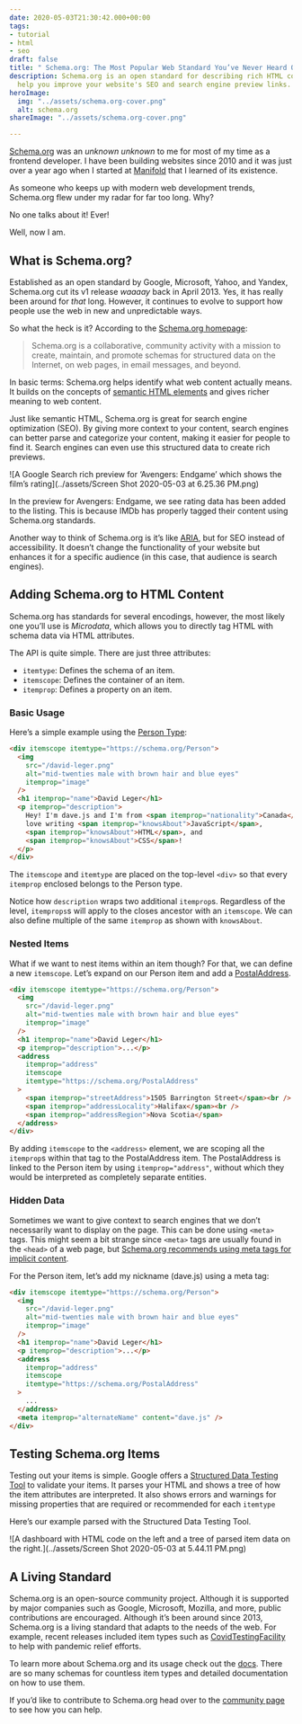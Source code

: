 ```yaml
---
date: 2020-05-03T21:30:42.000+00:00
tags:
- tutorial
- html
- seo
draft: false
title: " Schema.org: The Most Popular Web Standard You’ve Never Heard Of \U0001F92B"
description: Schema.org is an open standard for describing rich HTML content. It can
  help you improve your website's SEO and search engine preview links.
heroImage:
  img: "../assets/schema.org-cover.png"
  alt: schema.org
shareImage: "../assets/schema.org-cover.png"

---
```

[Schema.org](https://schema.org) was an _unknown unknown_ to me for most of my time as a frontend developer. I have been building websites since 2010 and it was just over a year ago when I started at [Manifold](https://manifold.co) that I learned of its existence.

As someone who keeps up with modern web development trends, Schema.org flew under my radar for far too long. Why?

No one talks about it! Ever!

Well, now I am.

## What is Schema.org?

Established as an open standard by Google, Microsoft, Yahoo, and Yandex, Schema.org cut its v1 release _waaaay_ back in April 2013. Yes, it has really been around for _that_ long. However, it continues to evolve to support how people use the web in new and unpredictable ways.

So what the heck is it? According to the [Schema.org homepage](https://schema.org):

> Schema.org is a collaborative, community activity with a mission to create, maintain, and promote schemas for structured data on the Internet, on web pages, in email messages, and beyond.

In basic terms: Schema.org helps identify what web content actually means. It builds on the concepts of [semantic HTML elements](https://developer.mozilla.org/en-US/docs/Glossary/Semantics#Semantics_in_HTML "MDN - Semantics in HTML") and gives richer meaning to web content.

Just like semantic HTML, Schema.org is great for search engine optimization (SEO). By giving more context to your content, search engines can better parse and categorize your content, making it easier for people to find it. Search engines can even use this structured data to create rich previews.

![A Google Search rich preview for ‘Avengers: Endgame’ which shows the film’s rating](../assets/Screen Shot 2020-05-03 at 6.25.36 PM.png)

In the preview for Avengers: Endgame, we see rating data has been added to the listing. This is because IMDb has properly tagged their content using Schema.org standards.

Another way to think of Schema.org is it’s like [ARIA](https://developer.mozilla.org/en-US/docs/Web/Accessibility/ARIA "MDN - Web Accessibility, ARIA"), but for SEO instead of accessibility. It doesn’t change the functionality of your website but enhances it for a specific audience (in this case, that audience is search engines).

## Adding Schema.org to HTML Content

Schema.org has standards for several encodings, however, the most likely one you’ll use is _Microdata_, which allows you to directly tag HTML with schema data via HTML attributes.

The API is quite simple. There are just three attributes:

* `itemtype`: Defines the schema of an item.
* `itemscope`: Defines the container of an item.
* `itemprop`: Defines a property on an item.

### Basic Usage

Here’s a simple example using the [Person Type](https://schema.org/Person "Schema.org - Person Type"):

```html
<div itemscope itemtype="https://schema.org/Person">
  <img
    src="/david-leger.png"
    alt="mid-twenties male with brown hair and blue eyes"
    itemprop="image"
  />
  <h1 itemprop="name">David Leger</h1>
  <p itemprop="description">
    Hey! I'm dave.js and I'm from <span itemprop="nationality">Canada</span>. I
    love writing <span itemprop="knowsAbout">JavaScript</span>,
    <span itemprop="knowsAbout">HTML</span>, and
    <span itemprop="knowsAbout">CSS</span>!
  </p>
</div>
```

The `itemscope` and `itemtype` are placed on the top-level `<div>` so that every `itemprop` enclosed belongs to the Person type.

Notice how `description` wraps two additional `itemprop`s. Regardless of the level, `itemprops`s will apply to the closes ancestor with an `itemscope`. We can also define multiple of the same `itemprop` as shown with `knowsAbout`.

### Nested Items

What if we want to nest items within an item though? For that, we can define a new `itemscope`. Let’s expand on our Person item and add a [PostalAddress](https://schema.org/PostalAddress "Schema.org - PostalAddress Type").

```html
<div itemscope itemtype="https://schema.org/Person">
  <img
    src="/david-leger.png"
    alt="mid-twenties male with brown hair and blue eyes"
    itemprop="image"
  />
  <h1 itemprop="name">David Leger</h1>
  <p itemprop="description">...</p>
  <address
    itemprop="address"
    itemscope
    itemtype="https://schema.org/PostalAddress"
  >
    <span itemprop="streetAddress">1505 Barrington Street</span><br />
    <span itemprop="addressLocality">Halifax</span><br />
    <span itemprop="addressRegion">Nova Scotia</span>
  </address>
</div>
```

By adding `itemscope` to the `<address>` element, we are scoping all the `itemprop`s within that tag to the PostalAddress item. The PostalAddress is linked to the Person item by using `itemprop="address"`, without which they would be interpreted as completely separate entities.

### Hidden Data

Sometimes we want to give context to search engines that we don’t necessarily want to display on the page. This can be done using `<meta>` tags. This might seem a bit strange since `<meta>` tags are usually found in the `<head>` of a web page, but [Schema.org recommends using meta tags for implicit content](https://schema.org/docs/gs.html#advanced_missing "Schema.org - Getting started: missing content").

For the Person item, let’s add my nickname (dave.js) using a meta tag:

```html
<div itemscope itemtype="https://schema.org/Person">
  <img
    src="/david-leger.png"
    alt="mid-twenties male with brown hair and blue eyes"
    itemprop="image"
  />
  <h1 itemprop="name">David Leger</h1>
  <p itemprop="description">...</p>
  <address
    itemprop="address"
    itemscope
    itemtype="https://schema.org/PostalAddress"
  >
    ...
  </address>
  <meta itemprop="alternateName" content="dave.js" />
</div>
```

## Testing Schema.org Items

Testing out your items is simple. Google offers a [Structured Data Testing Tool](https://search.google.com/structured-data/testing-tool) to validate your items. It parses your HTML and shows a tree of how the item attributes are interpreted. It also shows errors and warnings for missing properties that are required or recommended for each `itemtype`

Here’s our example parsed with the Structured Data Testing Tool.

![A dashboard with HTML code on the left and a tree of parsed item data on the right.](../assets/Screen Shot 2020-05-03 at 5.44.11 PM.png)

## A Living Standard

Schema.org is an open-source community project. Although it is supported by major companies such as Google, Microsoft, Mozilla, and more, public contributions are encouraged. Although it’s been around since 2013, Schema.org is a living standard that adapts to the needs of the web. For example, recent releases included item types such as [CovidTestingFacility](https://schema.org/CovidTestingFacility "Schema.org - CovidTestingFacility Type") to help with pandemic relief efforts.

To learn more about Schema.org and its usage check out the [docs](https://schema.org/docs/documents.html "Schema.org - Documentation"). There are so many schemas for countless item types and detailed documentation on how to use them.

If you’d like to contribute to Schema.org head over to the [community page](https://www.w3.org/community/schemaorg/ "Schema.org Community Group") to see how you can help.